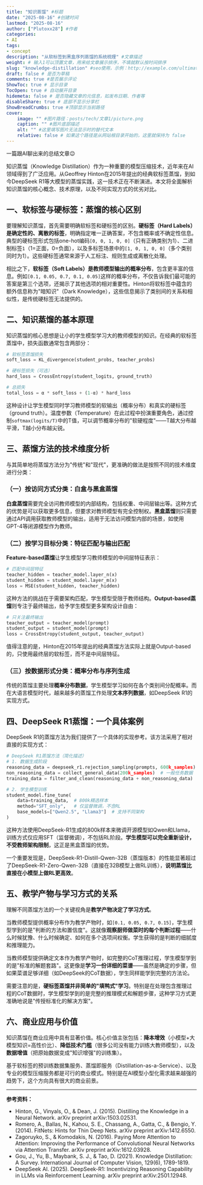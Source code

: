 ```yaml
---
title: "知识蒸馏" #标题
date: "2025-08-16" #创建时间
lastmod: "2025-08-16"
author: ["Plutoxx28"] #作者
categories: 
- AI
tags: 
- concept
description: "从软标签到黑盒序列蒸馏的系统梳理" #文章描述
weight: # 输入1可以顶置文章，用来给文章展示排序，不填就默认按时间排序
slug: "knowledge-distillation" #seo使用，示例：http://example.com/ultimate-guide-making-perfect-pasta
draft: false # 是否为草稿
comments: true #是否展示评论
ShowToc: true # 显示目录
TocOpen: true # 自动展开目录
hidemeta: false # 是否隐藏文章的元信息，如发布日期、作者等
disableShare: true # 底部不显示分享栏
ShowBreadCrumbs: true #顶部显示当前路径
cover:
    image: "" #图片路径：posts/tech/文章1/picture.png
    caption: "" #图片底部描述
    alt: "" #这里填写图片无法显示时的替代文本
    relative: false # 如果这个路径是从网站根目录开始的，这里就保持为 false
---
```


一篇跟AI聊出来的总结文章😉

知识蒸馏（Knowledge Distillation）作为一种重要的模型压缩技术，近年来在AI领域得到了广泛应用。从Geoffrey Hinton在2015年提出的经典软标签蒸馏，到如今DeepSeek R1等大模型的蒸馏实践，这一技术正在不断演进。本文将全面解析知识蒸馏的核心概念、技术原理，以及不同实现方式的优劣对比。

<!--more-->

## 一、软标签与硬标签：蒸馏的核心区别

要理解知识蒸馏，首先需要明确软标签和硬标签的区别。**硬标签（Hard Labels）是确定性的、离散的标签**，明确指定唯一正确答案，不包含概率或不确定性信息。典型的硬标签形式包括one-hot编码`[0, 0, 1, 0, 0]`（只有正确类别为1）、二进制标签`1`（1=正面，0=负面），以及多标签场景中的`[1, 0, 1, 0, 0]`（多个类别同时为1）。这些硬标签通常来源于人工标注、规则生成或离散化处理。

相比之下，**软标签（Soft Labels）是教师模型输出的概率分布**，包含更丰富的信息。例如`[0.1, 0.05, 0.7, 0.1, 0.05]`这样的概率分布，不仅告诉我们最可能的答案是第三个选项，还揭示了其他选项的相对重要性。Hinton将软标签中蕴含的额外信息称为"暗知识"（Dark Knowledge），这些信息揭示了类别间的关系和相似性，是传统硬标签无法提供的。

## 二、知识蒸馏的基本原理

知识蒸馏的核心思想是让小的学生模型学习大的教师模型的知识。在经典的软标签蒸馏中，损失函数通常包含两部分：

```python
# 软标签蒸馏损失
soft_loss = KL_divergence(student_probs, teacher_probs)

# 硬标签损失（可选）
hard_loss = CrossEntropy(student_logits, ground_truth)

# 总损失
total_loss = α * soft_loss + (1-α) * hard_loss
```

这种设计让学生模型同时学习教师模型的软输出（概率分布）和真实的硬标签（ground truth）。温度参数（Temperature）在此过程中扮演重要角色，通过控制`softmax(logits/T)`中的T值，可以调节概率分布的"软硬程度"——T越大分布越平滑，T越小分布越尖锐。

## 三、蒸馏方法的技术维度分析

与其简单地将蒸馏方法分为"传统"和"现代"，更准确的做法是按照不同的技术维度进行分类：

### （一）按访问方式分类：白盒与黑盒蒸馏

**白盒蒸馏**需要完全访问教师模型的内部结构，包括权重、中间层输出等。这种方式的优势是可以获取更多信息，但要求对教师模型有完全控制权。**黑盒蒸馏**则只需要通过API调用获取教师模型的输出，适用于无法访问模型内部的场景，如使用GPT-4等闭源模型作为教师。

### （二）按学习目标分类：特征匹配与输出匹配

**Feature-based蒸馏**让学生模型学习教师模型的中间层特征表示：

```python
# 匹配中间层特征
teacher_hidden = teacher_model.layer_n(x)
student_hidden = student_model.layer_m(x)
loss = MSE(student_hidden, teacher_hidden)
```

这种方法的挑战在于需要架构匹配，学生模型受限于教师结构。**Output-based蒸馏**则专注于最终输出，给予学生模型更多架构设计自由：

```python
# 只关注最终输出
teacher_output = teacher_model(prompt)
student_output = student_model(prompt)
loss = CrossEntropy(student_output, teacher_output)
```

值得注意的是，Hinton在2015年提出的经典蒸馏方法实际上就是Output-based的，只使用最终层的软标签，而不是中间层特征。

### （三）按数据形式分类：概率分布与序列生成

传统的蒸馏主要处理**概率分布数据**，学生模型学习如何在各个类别间分配概率。而在大语言模型时代，越来越多的蒸馏工作处理**文本序列数据**，如DeepSeek R1的实现方式。

## 四、DeepSeek R1蒸馏：一个具体案例

DeepSeek R1的蒸馏方法为我们提供了一个具体的实现参考。该方法采用了相对直接的实现方式：

```python
# DeepSeek R1蒸馏方法（简化描述）
# 1. 数据生成阶段
reasoning_data = deepseek_r1.rejection_sampling(prompts, 600k_samples)  # 推理数据
non_reasoning_data = collect_general_data(200k_samples)  # 一般任务数据
training_data = filter_and_clean(reasoning_data + non_reasoning_data)  # 质量控制

# 2. 学生模型训练
student_model.fine_tune(
    data=training_data,  # 800k精选样本
    method="SFT_only",   # 仅监督微调，不含RL
    base_models=["Qwen2.5", "Llama3"]  # 支持不同架构
)
```

这种方法使用DeepSeek-R1生成的800k样本来微调开源模型如Qwen和Llama，训练方式仅应用SFT（监督微调），不包括RL阶段。**学生模型可以完全重新设计，不受教师架构限制**，这正是黑盒蒸馏的优势。

一个重要发现是，DeepSeek-R1-Distill-Qwen-32B（蒸馏版本）的性能显著超过了DeepSeek-R1-Zero-Qwen-32B（直接在32B模型上做RL训练），**说明蒸馏比直接在小模型上做RL更高效**。


## 五、教学产物与学习方式的关系

理解不同蒸馏方法的一个关键视角是**教学产物决定了学习方式**。

当教师模型提供概率分布作为教学产物时，如`[0.1, 0.05, 0.7, 0.15]`，学生模型学到的是"判断的方法和置信度"。这就像**观察厨师做菜时的每个判断过程**——什么时候犹豫、什么时候确定、如何在多个选项间权衡。学生获得的是判断的细腻度和推理能力。

当教师模型提供确定文本作为教学产物时，如完整的CoT推理过程，学生模型学到的是"标准的解题套路"。这更像是**学习一份详细的菜谱**——虽然是确定的步骤，但如果菜谱足够详细（如DeepSeek的CoT数据），学生同样能学到完整的方法论。

需要注意的是，**硬标签蒸馏并非简单的"填鸭式"学习**。特别是在处理包含推理过程的CoT数据时，学生模型学到的是完整的推理模式和解题步骤，这种学习方式更准确地说是"传授标准化的解决方案"。

## 六、商业应用与价值

知识蒸馏在商业应用中具有显著价值。核心价值主张包括：**降本增效**（小模型+大模型知识=高性价比）、**降低技术门槛**（很多公司没有能力训练大教师模型），以及**数据增值**（把原始数据变成"知识增强"的训练集）。

基于软标签的预训练数据集服务、蒸馏即服务（Distillation-as-a-Service）、以及专业的模型压缩服务都是可行的商业模式。特别是在AI模型小型化需求越来越强的趋势下，这个方向具有很大的商业前景。

---

**参考资料：**

- Hinton, G., Vinyals, O., & Dean, J. (2015). Distilling the Knowledge in a Neural Network. arXiv preprint arXiv:1503.02531.
- Romero, A., Ballas, N., Kahou, S. E., Chassang, A., Gatta, C., & Bengio, Y. (2014). FitNets: Hints for Thin Deep Nets. arXiv preprint arXiv:1412.6550.
- Zagoruyko, S., & Komodakis, N. (2016). Paying More Attention to Attention: Improving the Performance of Convolutional Neural Networks via Attention Transfer. arXiv preprint arXiv:1612.03928.
- Gou, J., Yu, B., Maybank, S. J., & Tao, D. (2021). Knowledge Distillation: A Survey. International Journal of Computer Vision, 129(6), 1789-1819.
- DeepSeek AI. (2025). DeepSeek-R1: Incentivizing Reasoning Capability in LLMs via Reinforcement Learning. arXiv preprint arXiv:2501.12948.